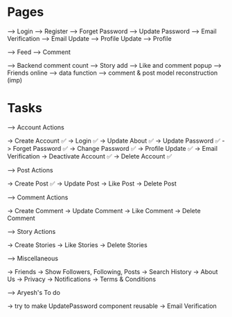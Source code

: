 # Pages

--> Login
--> Register
--> Forget Password
--> Update Password
--> Email Verification
--> Email Update
--> Profile Update
--> Profile

--> Feed
--> Comment

--> Backend comment count
--> Story add
--> Like and comment popup
--> Friends online
--> data function
--> comment & post model reconstruction (imp)

# Tasks

--> Account Actions

 -> Create Account  ✅
 -> Login ✅
 -> Update About ✅
 -> Update Password ✅
 -> Forget Password ✅
 -> Change Password ✅
 -> Profile Update ✅
 -> Email Verification 
 -> Deactivate Account ✅
 -> Delete Account ✅

--> Post Actions

 -> Create Post ✅
 -> Update Post
 -> Like Post
 -> Delete Post

--> Comment Actions

 -> Create Comment
 -> Update Comment
 -> Like Comment
 -> Delete Comment

--> Story Actions

 -> Create Stories
 -> Like Stories
 -> Delete Stories

--> Miscellaneous
 
 -> Friends
 -> Show Followers, Following, Posts
 -> Search History
 -> About Us
 -> Privacy
 -> Notifications
 -> Terms & Conditions

--> Aryesh's To do

 -> try to make UpdatePassword component reusable
 -> Email Verification